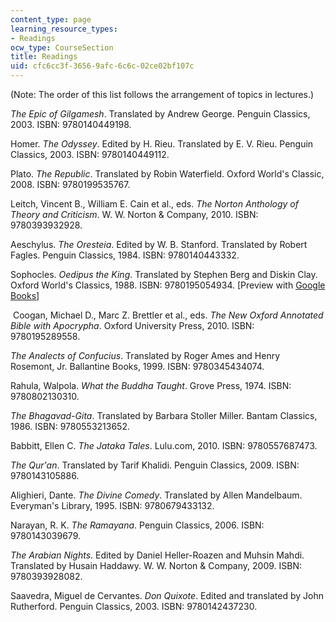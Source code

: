```yaml
---
content_type: page
learning_resource_types:
- Readings
ocw_type: CourseSection
title: Readings
uid: cfc6cc3f-3656-9afc-6c6c-02ce02bf107c
---
```


(Note: The order of this list follows the arrangement of topics in lectures.)

_The Epic of Gilgamesh_. Translated by Andrew George. Penguin Classics, 2003. ISBN: 9780140449198.

Homer. _The Odyssey_. Edited by H. Rieu. Translated by E. V. Rieu. Penguin Classics, 2003. ISBN: 9780140449112.

Plato. _The Republic_. Translated by Robin Waterfield. Oxford World's Classic, 2008. ISBN: 9780199535767.

Leitch, Vincent B., William E. Cain et al., eds. _The Norton Anthology of Theory and Criticism_. W. W. Norton & Company, 2010. ISBN: 9780393932928.

Aeschylus. _The Oresteia_. Edited by W. B. Stanford. Translated by Robert Fagles. Penguin Classics, 1984. ISBN: 9780140443332.

Sophocles. _Oedipus the King_. Translated by Stephen Berg and Diskin Clay. Oxford World's Classics, 1988. ISBN: 9780195054934. \[Preview with [Google Books](http://books.google.coM/books?id=3VoqYA-oH98C&pg=PAfrontcover#v=onepage)\]

 Coogan, Michael D., Marc Z. Brettler et al., eds. _The New Oxford Annotated Bible with Apocrypha_. Oxford University Press, 2010. ISBN: 9780195289558.

_The Analects of Confucius_. Translated by Roger Ames and Henry Rosemont, Jr. Ballantine Books, 1999. ISBN: 9780345434074.

Rahula, Walpola. _What the Buddha Taught_. Grove Press, 1974. ISBN: 9780802130310.

_The Bhagavad-Gita_. Translated by Barbara Stoller Miller. Bantam Classics, 1986. ISBN: 9780553213652.

Babbitt, Ellen C. _The Jataka Tales_. Lulu.com, 2010. ISBN: 9780557687473.

_The Qur'an_. Translated by Tarif Khalidi. Penguin Classics, 2009. ISBN: 9780143105886.

Alighieri, Dante. _The Divine Comedy_. Translated by Allen Mandelbaum. Everyman's Library, 1995. ISBN: 9780679433132.

Narayan, R. K. _The Ramayana_. Penguin Classics, 2006. ISBN: 9780143039679.

_The Arabian Nights_. Edited by Daniel Heller-Roazen and Muhsin Mahdi. Translated by Husain Haddawy. W. W. Norton & Company, 2009. ISBN: 9780393928082.

Saavedra, Miguel de Cervantes. _Don Quixote_. Edited and translated by John Rutherford. Penguin Classics, 2003. ISBN: 9780142437230.